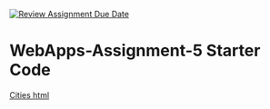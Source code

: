 [![Review Assignment Due Date](https://classroom.github.com/assets/deadline-readme-button-24ddc0f5d75046c5622901739e7c5dd533143b0c8e959d652212380cedb1ea36.svg)](https://classroom.github.com/a/7kKA03Up)
# WebApps-Assignment-5 Starter Code

<a href="https://44-563-webapps-f23.github.io/44563-webapps-f23-assignment5-amitdoddamani123/cities.html">Cities html</a>
